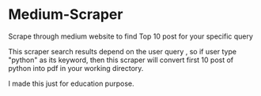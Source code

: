 # Medium-Scraper
Scrape through medium website to find Top 10 post for your specific query

This scraper search results depend on the user query , so if user type "python" as its keyword,
then this scraper will convert first 10 post of python into pdf in your working directory.

I made this just for education purpose.
